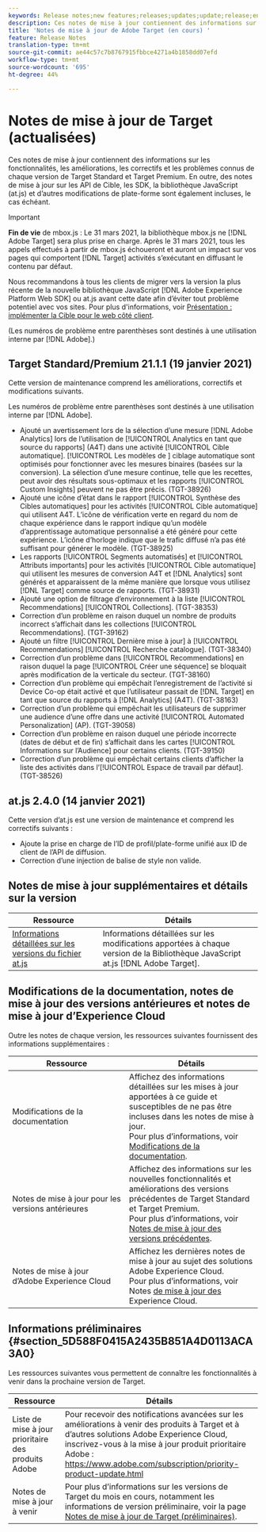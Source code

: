 ```yaml
---
keywords: Release notes;new features;releases;updates;update;release;enhancement;enhancements;fixes;bug fixes;updates
description: Ces notes de mise à jour contiennent des informations sur les fonctionnalités, les améliorations, les correctifs et les problèmes connus de chaque version d’Adobe Target Standard et Target Premium.
title: 'Notes de mise à jour de Adobe Target (en cours) '
feature: Release Notes
translation-type: tm+mt
source-git-commit: ae44c57c7b8767915fbbce4271a4b1858dd07efd
workflow-type: tm+mt
source-wordcount: '695'
ht-degree: 44%

---
```



# Notes de mise à jour de Target (actualisées)

Ces notes de mise à jour contiennent des informations sur les fonctionnalités, les améliorations, les correctifs et les problèmes connus de chaque version de Target Standard et Target Premium. En outre, des notes de mise à jour sur les API de Cible, les SDK, la bibliothèque JavaScript (at.js) et d’autres modifications de plate-forme sont également incluses, le cas échéant.

>[!IMPORTANT]
>
>**Fin de vie** de mbox.js : Le 31 mars 2021, la bibliothèque mbox.js ne  [!DNL Adobe Target] sera plus prise en charge. Après le 31 mars 2021, tous les appels effectués à partir de mbox.js échoueront et auront un impact sur vos pages qui comportent [!DNL Target] activités s’exécutant en diffusant le contenu par défaut.
>
>Nous recommandons à tous les clients de migrer vers la version la plus récente de la nouvelle bibliothèque JavaScript [!DNL Adobe Experience Platform Web SDK] ou at.js avant cette date afin d’éviter tout problème potentiel avec vos sites. Pour plus d&#39;informations, voir [Présentation : implémenter la Cible pour le web côté client](/help/c-implementing-target/c-implementing-target-for-client-side-web/implement-target-for-client-side-web.md).

(Les numéros de problème entre parenthèses sont destinés à une utilisation interne par [!DNL Adobe].)

## Target Standard/Premium 21.1.1 (19 janvier 2021)

Cette version de maintenance comprend les améliorations, correctifs et modifications suivants.

Les numéros de problème entre parenthèses sont destinés à une utilisation interne par [!DNL Adobe].

* Ajouté un avertissement lors de la sélection d’une mesure [!DNL Adobe Analytics] lors de l’utilisation de [!UICONTROL Analytics en tant que source du rapports] (A4T) dans une activité [!UICONTROL Cible automatique]. [!UICONTROL Les modèles de ] ciblage automatique sont optimisés pour fonctionner avec les mesures binaires (basées sur la conversion). La sélection d’une mesure continue, telle que les recettes, peut avoir des résultats sous-optimaux et les rapports [!UICONTROL Custom Insights] peuvent ne pas être précis. (TGT-38926)
* Ajouté une icône d’état dans le rapport [!UICONTROL Synthèse des Cibles automatiques] pour les activités [!UICONTROL Cible automatique] qui utilisent A4T. L’icône de vérification verte en regard du nom de chaque expérience dans le rapport indique qu’un modèle d’apprentissage automatique personnalisé a été généré pour cette expérience. L’icône d’horloge indique que le trafic diffusé n’a pas été suffisant pour générer le modèle. (TGT-38925)
* Les rapports [!UICONTROL Segments automatisés] et [!UICONTROL Attributs importants] pour les activités [!UICONTROL Cible automatique] qui utilisent les mesures de conversion A4T et [!DNL Analytics] sont générés et apparaissent de la même manière que lorsque vous utilisez [!DNL Target] comme source de rapports. (TGT-38931)
* Ajouté une option de filtrage d’environnement à la liste [!UICONTROL Recommendations] [!UICONTROL Collections]. (TGT-38353)
* Correction d’un problème en raison duquel un nombre de produits incorrect s’affichait dans les collections [!UICONTROL Recommendations]. (TGT-39162)
* Ajouté un filtre [!UICONTROL Dernière mise à jour] à [!UICONTROL Recommendations] [!UICONTROL Recherche catalogue]. (TGT-38340)
* Correction d’un problème dans [!UICONTROL Recommendations] en raison duquel la page [!UICONTROL Créer une séquence] se bloquait après modification de la verticale du secteur. (TGT-38160)
* Correction d’un problème qui empêchait l’enregistrement de l’activité si Device Co-op était activé et que l’utilisateur passait de [!DNL Target] en tant que source du rapports à [!DNL Analytics] (A4T). (TGT-38163)
* Correction d’un problème qui empêchait les utilisateurs de supprimer une audience d’une offre dans une activité [!UICONTROL Automated Personalization] (AP). (TGT-39058)
* Correction d’un problème en raison duquel une période incorrecte (dates de début et de fin) s’affichait dans les cartes [!UICONTROL Informations sur l’Audience] pour certains clients. (TGT-39150)
* Correction d’un problème qui empêchait certains clients d’afficher la liste des activités dans l’[!UICONTROL Espace de travail par défaut]. (TGT-38526)

## at.js 2.4.0 (14 janvier 2021)

Cette version d’at.js est une version de maintenance et comprend les correctifs suivants :

* Ajoute la prise en charge de l’ID de profil/plate-forme unifié aux ID de client de l’API de diffusion.
* Correction d’une injection de balise de style non valide.

## Notes de mise à jour supplémentaires et détails sur la version

| Ressource | Détails |
|--- |--- |
| [Informations détaillées sur les versions du fichier at.js](/help/c-implementing-target/c-implementing-target-for-client-side-web/target-atjs-versions.md) | Informations détaillées sur les modifications apportées à chaque version de la Bibliothèque JavaScript at.js [!DNL Adobe Target]. |

## Modifications de la documentation, notes de mise à jour des versions antérieures et notes de mise à jour d’Experience Cloud

Outre les notes de chaque version, les ressources suivantes fournissent des informations supplémentaires :

| Ressource | Détails |
|--- |--- |
| Modifications de la documentation | Affichez des informations détaillées sur les mises à jour apportées à ce guide et susceptibles de ne pas être incluses dans les notes de mise à jour.<br>Pour plus d’informations, voir [Modifications de la documentation](/help/r-release-notes/doc-change.md#reference_366123CF00994BACBBF9BBDF2C4D840C). |
| Notes de mise à jour pour les versions antérieures | Affichez des informations sur les nouvelles fonctionnalités et améliorations des versions précédentes de Target Standard et Target Premium.<br>Pour plus d’informations, voir [Notes de mise à jour des versions précédentes](/help/r-release-notes/release-notes-for-previous-releases.md). |
| Notes de mise à jour d’Adobe Experience Cloud | Affichez les dernières notes de mise à jour au sujet des solutions Adobe Experience Cloud.<br>Pour plus d’informations, voir Notes [ de mise à jour des ](https://experienceleague.adobe.com/docs/release-notes/experience-cloud/current.html)Experience Cloud. |

## Informations préliminaires {#section_5D588F0415A2435B851A4D0113ACA3A0}

Les ressources suivantes vous permettent de connaître les fonctionnalités à venir dans la prochaine version de Target.

| Ressource | Détails |
|--- |--- |
| Liste de mise à jour prioritaire des produits Adobe | Pour recevoir des notifications avancées sur les améliorations à venir des produits à Target et à d’autres solutions Adobe Experience Cloud, inscrivez-vous à la mise à jour produit prioritaire Adobe :<br>[](https://www.adobe.com/subscription/priority-product-update.html)https://www.adobe.com/subscription/priority-product-update.html |
| Notes de mise à jour à venir | Pour plus d’informations sur les versions de Target du mois en cours, notamment les informations de version préliminaire, voir la page [Notes de mise à jour de Target (préliminaires)](/help/r-release-notes/target-release-notes.md). |
